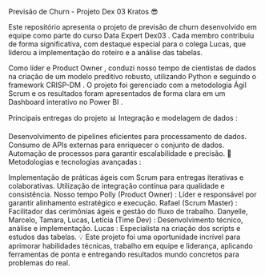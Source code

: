 Previsão de Churn - Projeto Dex 03 Kratos 😎

Este repositório apresenta o projeto de previsão de churn desenvolvido em equipe como parte do curso Data Expert Dex03 . Cada membro contribuiu de forma significativa, com destaque especial para o colega Lucas, que liderou a implementação do roteiro e a análise das tabelas.

Como líder e Product Owner , conduzi nosso tempo de cientistas de dados na criação de um modelo preditivo robusto, utilizando Python e seguindo o framework CRISP-DM . O projeto foi gerenciado com a metodologia Ágil Scrum e os resultados foram apresentados de forma clara em um Dashboard interativo no Power BI .

Principais entregas do projeto
📊 Integração e modelagem de dados :

Desenvolvimento de pipelines eficientes para processamento de dados.
Consumo de APIs externas para enriquecer o conjunto de dados.
Automação de processos para garantir escalabilidade e precisão.
🚀 Metodologias e tecnologias avançadas :

Implementação de práticas ágeis com Scrum para entregas iterativas e colaborativas.
Utilização de integração contínua para qualidade e consistência.
Nosso tempo
Polly (Product Owner) : Líder e responsável por garantir alinhamento estratégico e execução.
Rafael (Scrum Master) : Facilitador das cerimônias ágeis e gestão do fluxo de trabalho.
Danyelle, Marcelo, Tamara, Lucas, Letícia (Time Dev) : Desenvolvimento técnico, análise e implementação.
Lucas : Especialista na criação dos scripts e estudos das tabelas.
💡 Este projeto foi uma oportunidade incrível para aprimorar habilidades técnicas, trabalho em equipe e liderança, aplicando ferramentas de ponta e entregando resultados mundo concretos para problemas do real.








